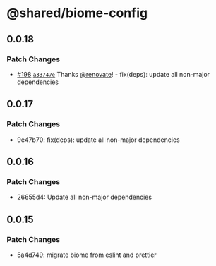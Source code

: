 # @shared/biome-config

## 0.0.18

### Patch Changes

- [#198](https://github.com/YutaUra/firestore-emulator/pull/198) [`a33747e`](https://github.com/YutaUra/firestore-emulator/commit/a33747e58cf7f3ccce7c4e29c97922694f615ff6) Thanks [@renovate](https://github.com/apps/renovate)! - fix(deps): update all non-major dependencies

## 0.0.17

### Patch Changes

- 9e47b70: fix(deps): update all non-major dependencies

## 0.0.16

### Patch Changes

- 26655d4: Update all non-major dependencies

## 0.0.15

### Patch Changes

- 5a4d749: migrate biome from eslint and prettier
